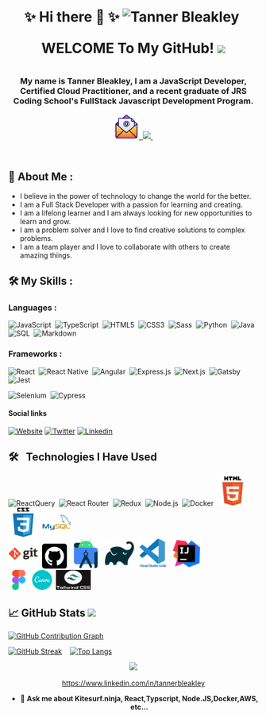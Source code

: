 ###

<h1 align="center">
  ✨ Hi there 👋  ✨
  <img src="https://scontent-mia3-2.xx.fbcdn.net/v/t1.6435-1/98599521_10103543147615784_5627245428001996800_n.jpg?stp=c0.187.480.480a_dst-jpg_p480x480&_nc_cat=107&ccb=1-7&_nc_sid=7206a8&_nc_ohc=V41h5Cic2G0AX_RQGqg&_nc_ht=scontent-mia3-2.xx&oh=00_AfAXXJYeT3OOtDT_HjnJLuL8vICHmj47yRW_OpaRHtd15A&oe=638DDC46" title="Tanner Bleakley" alt="Tanner Bleakley" width="100" height="100"/>&nbsp;
  
  WELCOME To My GitHub! <img src="https://raw.githubusercontent.com/MartinHeinz/MartinHeinz/master/wave.gif" width="30px">
  
</h1>

<h1 align="center">
<!--   <img src="https://scontent-mia3-2.xx.fbcdn.net/v/t1.6435-1/98599521_10103543147615784_5627245428001996800_n.jpg?stp=c0.187.480.480a_dst-jpg_p480x480&_nc_cat=107&ccb=1-7&_nc_sid=7206a8&_nc_ohc=V41h5Cic2G0AX_RQGqg&_nc_ht=scontent-mia3-2.xx&oh=00_AfAXXJYeT3OOtDT_HjnJLuL8vICHmj47yRW_OpaRHtd15A&oe=638DDC46" title="Tanner Bleakley" alt="Tanner Bleakley" width="100" height="100"/>&nbsp; -->

</h1>
<h3 align="center">My name is Tanner Bleakley, I am a JavaScript Developer, Certified Cloud Practitioner, and a recent graduate of JRS Coding School's FullStack Javascript Development Program.</h3>

<p align="center">
  <a href="https://mail.google.com/mail/u/0/?fs=1&to=contact@tannerpace@gmail.com&tf=cm">
  <img height="50" src="https://github.com/AnshSinghSonkhia/AnshSinghSonkhia/blob/main/icons/gmail.png"/>&nbsp;
</a>
  <a href="https://www.linkedin.com/in/tannerpace">
  <img height="50" src="https://user-images.githubusercontent.com/46517096/166973395-19676cd8-f8ec-4abf-83ff-da8243505b82.png"/>&nbsp;
</a>

&nbsp; &nbsp;

</p>

## 🚀 About Me :

- I believe in the power of technology to change the world for the better.
- I am a Full Stack Developer with a passion for learning and creating.
- I am a lifelong learner and I am always looking for new opportunities to learn and grow.
- I am a problem solver and I love to find creative solutions to complex problems.
- I am a team player and I love to collaborate with others to create amazing things.

## 🛠️ My Skills :

### Languages :

<img src="https://img.shields.io/badge/-JavaScript-000000?style=flat&logo=javascript" alt="JavaScript" />&nbsp;
<img src="https://img.shields.io/badge/-TypeScript-000000?style=flat&logo=typescript" alt="TypeScript" />&nbsp;
<img src="https://img.shields.io/badge/-HTML5-000000?style=flat&logo=html5" alt="HTML5" />&nbsp;
<img src="https://img.shields.io/badge/-CSS3-000000?style=flat&logo=css3" alt="CSS3" />&nbsp;
<img src="https://img.shields.io/badge/-Sass-000000?style=flat&logo=sass" alt="Sass" />&nbsp;
<img src="https://img.shields.io/badge/-Python-000000?style=flat&logo=python" alt="Python" />&nbsp;
<img src="https://img.shields.io/badge/-Java-000000?style=flat&logo=java" alt="Java" />&nbsp;
<img src="https://img.shields.io/badge/-SQL-000000?style=flat&logo=sql" alt="SQL" />&nbsp;
<img src="https://img.shields.io/badge/-Markdown-000000?style=flat&logo=markdown" alt="Markdown" />&nbsp;

### Frameworks :

<img src="https://img.shields.io/badge/-React-000000?style=flat&logo=react" alt="React" />&nbsp;
<img src="https://img.shields.io/badge/-React%20Native-000000?style=flat&logo=react" alt="React Native" />&nbsp;
<img src="https://img.shields.io/badge/-Angular-000000?style=flat&logo=angular" alt="Angular" />&nbsp;
<img src="https://img.shields.io/badge/-Express.js-000000?style=flat&logo=express" alt="Express.js" />&nbsp;
<img src="https://img.shields.io/badge/-Next.js-000000?style=flat&logo=next.js" alt="Next.js" />&nbsp;
<img src="https://img.shields.io/badge/-Gatsby-000000?style=flat&logo=gatsby" alt="Gatsby" />&nbsp;
<img src="https://img.shields.io/badge/-Jest-000000?style=flat&logo=jest" alt="Jest" />&nbsp;

<img src="https://img.shields.io/badge/-Selenium-000000?style=flat&logo=selenium" alt="Selenium" />&nbsp;
<img src="https://img.shields.io/badge/-Cypress-000000?style=flat&logo=cypress" alt="Cypress" />&nbsp;

#### Social links

[![Website](https://img.shields.io/badge/Website-4FC08D?style=for-the-badge&logo=githubpages&logoColor=white)](https://tannerb.dev/)
[![Twitter](https://img.shields.io/badge/twitter-1DA1F2?style=for-the-badge&logo=twitter&logoColor=white)](https://twitter.com/boyashaka83)
[![Linkedin](https://img.shields.io/badge/linkedin-0077B5?style=for-the-badge&logo=linkedin&logoColor=white)](https://www.linkedin.com/in/tannerpace/)

## 🛠 &nbsp; Technologies I Have Used

<img src="https://img.shields.io/badge/-ReactQuery-000000?style=flat&logo=reactquery" alt="ReactQuery" />&nbsp;
<img src="https://img.shields.io/badge/-React%20Router-000000?style=flat&logo=reactrouter" alt="React Router" />&nbsp;
<img src="https://img.shields.io/badge/-Redux-000000?style=flat&logo=redux" alt="Redux" />&nbsp;
<img src="https://img.shields.io/badge/-Node.js-000000?style=flat&logo=node.js" alt="Node.js" />&nbsp;
<img src="https://img.shields.io/badge/-Docker-000000?style=flat&logo=docker" alt="Docker" />&nbsp;
<img src="https://github.com/devicons/devicon/blob/master/icons/html5/html5-original-wordmark.svg" title="HTML5" alt="HTML5" width="60" height="60"/>&nbsp;
<img src="https://github.com/devicons/devicon/blob/master/icons/css3/css3-original-wordmark.svg" title="CSS3" alt="CSS3" width="60" height="60"/>&nbsp;
<img src="https://github.com/devicons/devicon/blob/master/icons/mysql/mysql-original-wordmark.svg" title="MySQL"  alt="MySQL" width="60" height="60"/>&nbsp;
<br>
<img src="https://github.com/devicons/devicon/blob/master/icons/git/git-original-wordmark.svg" title="Git" alt="Git" width="60" height="60"/>&nbsp;
<a href="https://github.com/AnshSinghSonkhia"><img height="50" src="https://github.com/AnshSinghSonkhia/AnshSinghSonkhia/blob/main/icons/github.png"/></a>&nbsp;
<a href="https://g.dev/AnshSinghSonkhia"><img src="https://github.com/devicons/devicon/blob/master/icons/androidstudio/androidstudio-original.svg" title="AndroidStudio"  alt="AndroidStudio" width="60" height="60"/></a>&nbsp;
<img src="https://github.com/devicons/devicon/blob/master/icons/gradle/gradle-plain.svg" title="Gradle"  alt="Gradle" width="60" height="60"/>&nbsp;
<img src="https://github.com/devicons/devicon/blob/master/icons/vscode/vscode-original-wordmark.svg" title="VSCode"  alt="VSCode" width="60" height="60"/>&nbsp;
<img src="https://github.com/devicons/devicon/blob/master/icons/intellij/intellij-original.svg" title="intelliJ"  alt="intelliJ" width="60" height="60"/>&nbsp;
<br>
<img src="https://github.com/devicons/devicon/blob/master/icons/figma/figma-original.svg" title="Figma" alt="Figma" width="40" height="40"/>&nbsp;
<img src="https://github.com/devicons/devicon/blob/master/icons/canva/canva-original.svg" title="Canva" alt="Canva" width="40" height="40"/>&nbsp;
<img src="https://github.com/AnshSinghSonkhia/AnshSinghSonkhia/blob/main/icons/tailwind%20(1).png" title="TailwindCSS" alt="TailwindCSS" width="70" height="40"/>&nbsp;

## &#x1f4c8; GitHub Stats <img src="https://media.giphy.com/media/WUlplcMpOCEmTGBtBW/giphy.gif" width="50">

<!-- TOP LANGUAGES -->

[![GitHub Contribution Graph](https://activity-graph.herokuapp.com/graph?username=tannerpace&theme=chartreuse-dark)](https://github.com/tannerpace)

[![GitHub Streak](http://github-readme-streak-stats.herokuapp.com?user=tannerpace&theme=highcontrast&ring=DD2727&fire=D0DD20&currStreakLabel=DDDDDD)](https://git.io/streak-stats)&nbsp;&nbsp;&nbsp;
[![Top Langs](https://github-readme-stats.vercel.app/api/top-langs/?username=tannerpace&layout=&theme=vision-friendly-dark)](https://github.com/tannerpace/github-readme-stats)

<div align="center">

<p align="center">
  <a href="https://hits.sh/github.com/tannerpace">
    <img src="https://hits.sh/github.com/tannerpace.svg?style=plastic&label=Tanner's%20Viewers&extraCount=99999999&color=560027&labelColor=bb002f&logo=github">
  </a>
</p>

<!-- Resources -->
<!-- Icons: https://simpleicons.org/ -->
<!-- GitHub Stats: https://github.com/anuraghazra/github-readme-stats -->
<!-- Emojis: https://emojipedia.org/emoji/ -->
<!-- HTML Emojis: https://www.fileformat.info/index.htm -->
<!-- Shields: https://shields.io/ -->
<!-- Awesome GitHub Profile README: https://github.com/abhisheknaiidu/awesome-github-profile-readme -->

<!-- icons with padding. -->

[1.1]: http://i.imgur.com/tXSoThF.png "twitter icon with padding"
[2.1]: http://i.imgur.com/0o48UoR.png "github icon with padding"

<!-- icons without padding. -->

[1.2]: http://i.imgur.com/wWzX9uB.png "twitter icon without padding"
[2.2]: http://i.imgur.com/9I6NRUm.png "github icon without padding"
[3.2]: https://raw.githubusercontent.com/MartinHeinz/MartinHeinz/master/linkedin-3-16.png "LinkedIn icon without padding"

<!-- links to your social media accounts -->
<!-- Twitter & Github Link -->
<!-- [1]:
[2]: https://github.com/tannerpace -->

https://www.linkedin.com/in/tannerbleakley

- 💬 **Ask me about Kitesurf.ninja, React,Typscript, Node.JS,Docker,AWS, etc...**
